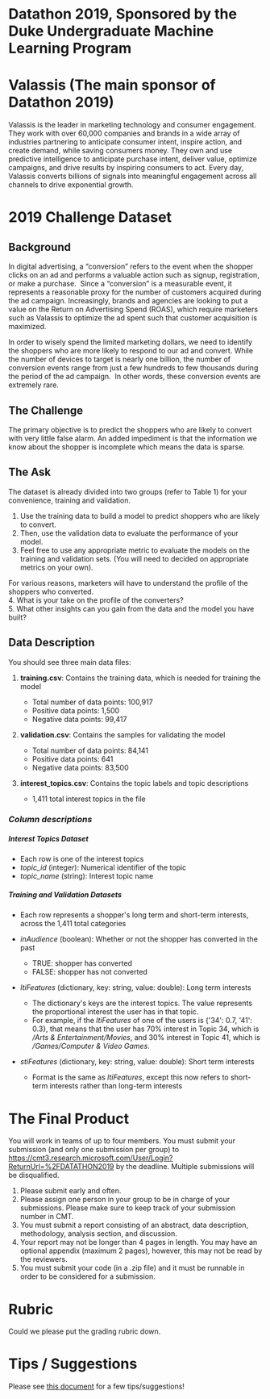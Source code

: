 # Datathon 2019, Sponsored by the Duke Undergraduate Machine Learning Program 

# Valassis (The main sponsor of Datathon 2019)

Valassis is the leader in marketing technology and consumer engagement.
They work with over 60,000 companies and brands in a wide array of industries
partnering to anticipate consumer intent, inspire action, and create demand, 
while saving consumers money. They own and use predictive intelligence to 
anticipate purchase intent, deliver value, optimize campaigns, and drive results 
by inspiring consumers to act. Every day, 
Valassis converts billions of signals into meaningful 
engagement across all channels to drive exponential growth.  

# 2019 Challenge Dataset

## Background 

In digital advertising, a “conversion” refers to the event when the shopper clicks on an ad and performs a valuable action such as signup, registration, or make a purchase.  Since a “conversion” is a measurable event, it represents a reasonable proxy for the number of customers acquired during the ad campaign.  Increasingly, brands and agencies are looking to put a value on the Return on Advertising Spend (ROAS), which require marketers such as Valassis to optimize the ad spent such that customer acquisition is maximized.

In order to wisely spend the limited marketing dollars, we need to identify the shoppers who are more likely to respond to our ad and convert.  While the number of devices to target is nearly one billion, the number of conversion events range from just a few hundreds to few thousands during the period of the ad campaign.  In other words, these conversion events are extremely rare.   

## The Challenge 

The primary objective is to predict the shoppers who are likely to convert with very little false alarm. An added impediment is that the information we know about the shopper is incomplete which means the data is sparse.

## The Ask

The dataset is already divided into two groups (refer to Table 1) for your convenience, training and validation.  

1. Use the training data to build a model to predict shoppers who are likely to convert.  
2. Then, use the validation data to evaluate the performance of your model.  
3. Feel free to use any appropriate metric to evaluate the models on the training and validation sets. (You will need to decided on appropriate metrics on your own). 

For various reasons, marketers will have to understand the profile of the shoppers who converted.  
4. What is your take on the profile of the converters?  
5. What other insights can you gain from the data and the model you have built? 

## Data Description 

You should see three main data files:

1. **training.csv**: Contains the training data, which is needed for training the model
   - Total number of data points: 100,917
   - Positive data points: 1,500
   - Negative data points: 99,417
   
2. **validation.csv**: Contains the samples for validating the model
   - Total number of data points: 84,141
   - Positive data points: 641
   - Negative data points: 83,500
   
3. **interest_topics.csv**: Contains the topic labels and topic descriptions
   - 1,411 total interest topics in the file
   
### *Column descriptions*

##### Interest Topics Dataset
- Each row is one of the interest topics
- *topic_id* (integer): Numerical identifier of the topic
- *topic_name* (string): Interest topic name


##### Training and Validation Datasets
- Each row represents a shopper's long term and short-term interests, across the 1,411 total categories
- *inAudience* (boolean): Whether or not the shopper has converted in the past
   - TRUE: shopper has converted
   - FALSE: shopper has not converted

- *ltiFeatures* (dictionary, key: string, value: double): Long term interests
   - The dictionary's keys are the interest topics. The value represents the proportional interest the user has in that topic.
   - For example, if the *ltiFeatures* of one of the users is {'34': 0.7, '41': 0.3}, that means that the user has 70% interest in Topic 34, which is */Arts & Entertainment/Movies*, and 30% interest in Topic 41, which is */Games/Computer & Video Games*.
- *stiFeatures* (dictionary, key: string, value: double): Short term interests
   - Format is the same as *ltiFeatures*, except this now refers to short-term interests rather than long-term interests


# The Final Product

You will work in teams of up to four members. You must submit your submission (and only one submission per group) to https://cmt3.research.microsoft.com/User/Login?ReturnUrl=%2FDATATHON2019 by the deadline. Multiple submissions will be disqualified. 

1. Please submit early and often. 
2. Please assign one person in your group to be in charge of your submissions. Please make sure to keep track of your submission number in CMT. 
3. You must submit a report consisting of an abstract, data description, methodology, analysis section, and discussion. 
4. Your report may not be longer than 4 pages in length. You may have an optional appendix (maximum 2 pages), however, this may not be read by the reviewers. 
5. You must submit your code (in a .zip file) and it must be runnable in order to be considered for a submission. 

# Rubric 

Could we please put the grading rubric down. 

# Tips / Suggestions

Please see [this document](https://github.com/DukeUndergraduateML/datathon/blob/master/datathon/datathon-2019/hints/2019-datathon-guide.pdf) for a few tips/suggestions!








